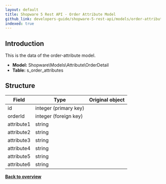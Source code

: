 ```yaml
---
layout: default
title: Shopware 5 Rest API - Order Attribute Model
github_link: developers-guide/shopware-5-rest-api/models/order-attribute/index.md
indexed: true
---
```


## Introduction

This is the data of the order-attribute model.

* **Model:** Shopware\Models\Attribute\OrderDetail
* **Table:** s_order_attributes

## Structure

| Field               | Type                  | Original object                                 |
|---------------------|-----------------------|-------------------------------------------------|
| id 	         	  | integer (primary key) |                                                 |
| orderId	      	  | integer (foreign key) | 		                                        |
| attribute1		  | string				  | 												|
| attribute2		  | string				  | 												|
| attribute3		  | string				  | 												|
| attribute4		  | string				  | 												|
| attribute5		  | string				  | 												|
| attribute6		  | string				  | 												|

**[Back to overview](../)**